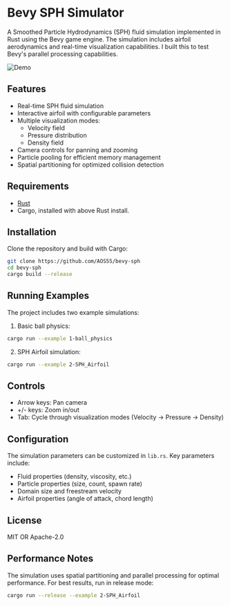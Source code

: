 # Bevy SPH Simulator

A Smoothed Particle Hydrodynamics (SPH) fluid simulation implemented in Rust using the Bevy game engine. The simulation includes airfoil aerodynamics and real-time visualization capabilities. I built this to test Bevy's parallel processing capabilities.

![Demo](assets/sph.gif)

## Features

- Real-time SPH fluid simulation
- Interactive airfoil with configurable parameters
- Multiple visualization modes:
  - Velocity field
  - Pressure distribution
  - Density field
- Camera controls for panning and zooming
- Particle pooling for efficient memory management
- Spatial partitioning for optimized collision detection

## Requirements

- [Rust](https://www.rust-lang.org/tools/install)
- Cargo, installed with above Rust install.

## Installation

Clone the repository and build with Cargo:

```bash
git clone https://github.com/AOS55/bevy-sph
cd bevy-sph
cargo build --release
```

## Running Examples

The project includes two example simulations:

1. Basic ball physics:
```bash
cargo run --example 1-ball_physics
```

2. SPH Airfoil simulation:
```bash
cargo run --example 2-SPH_Airfoil
```

## Controls

- Arrow keys: Pan camera
- +/- keys: Zoom in/out
- Tab: Cycle through visualization modes (Velocity → Pressure → Density)

## Configuration

The simulation parameters can be customized in `lib.rs`. Key parameters include:

- Fluid properties (density, viscosity, etc.)
- Particle properties (size, count, spawn rate)
- Domain size and freestream velocity
- Airfoil properties (angle of attack, chord length)

## License

MIT OR Apache-2.0

## Performance Notes

The simulation uses spatial partitioning and parallel processing for optimal performance. For best results, run in release mode:

```bash
cargo run --release --example 2-SPH_Airfoil
```

